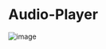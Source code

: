 # Audio-Player
![image](https://github.com/Dallleworthy/Audio-Player/assets/97971828/408e4530-c009-43bc-a2d9-3b3d1e855d72)
